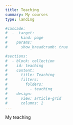 ```yaml
---
title: Teaching
summary: My courses
type: landing

#cascade:
#  - _target:
#      kind: page
#    params:
#      show_breadcrumb: true

#sections:
#  - block: collection
#    id: teaching
#    content:
#      title: Teaching
#      filters:
#        folders:
#          - teaching
#    design:
#      view: article-grid
#      columns: 2
---
```


My teaching
